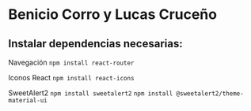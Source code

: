 # Benicio Corro y Lucas Cruceño

## Instalar dependencias necesarias:

Navegación
```npm install react-router```

Iconos React
```npm install react-icons```

SweetAlert2
```npm install sweetalert2```
```npm install @sweetalert2/theme-material-ui```
